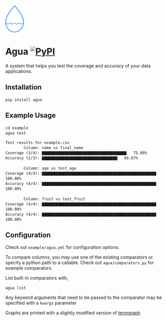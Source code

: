 ![Agua](./logo.png?raw=true)
# Agua [![PyPI](https://img.shields.io/pypi/v/agua.svg?maxAge=2592000?style=plastic)](https://pypi.python.org/pypi/agua/)

A system that helps you test the coverage and accuracy of your data applications.

## Installation

```shell
pip install agua
```

## Example Usage

```shell
cd example
agua test
```

```shell
Test results for example.csv
        Column: name vs final_name
Coverage (3/4): ▇▇▇▇▇▇▇▇▇▇▇▇▇▇▇▇▇▇▇▇▇▇▇▇▇▇▇▇▇▇▇▇▇▇▇▇▇   75.00%
Accuracy (2/3): ▇▇▇▇▇▇▇▇▇▇▇▇▇▇▇▇▇▇▇▇▇▇▇▇▇▇▇▇▇▇▇▇▇   66.67%

        Column: age vs test_age
Coverage (4/4): ▇▇▇▇▇▇▇▇▇▇▇▇▇▇▇▇▇▇▇▇▇▇▇▇▇▇▇▇▇▇▇▇▇▇▇▇▇▇▇▇▇▇▇▇▇▇▇▇▇▇  100.00%
Accuracy (4/4): ▇▇▇▇▇▇▇▇▇▇▇▇▇▇▇▇▇▇▇▇▇▇▇▇▇▇▇▇▇▇▇▇▇▇▇▇▇▇▇▇▇▇▇▇▇▇▇▇▇▇  100.00%

        Column: fruit vs test_fruit
Coverage (4/4): ▇▇▇▇▇▇▇▇▇▇▇▇▇▇▇▇▇▇▇▇▇▇▇▇▇▇▇▇▇▇▇▇▇▇▇▇▇▇▇▇▇▇▇▇▇▇▇▇▇▇  100.00%
Accuracy (4/4): ▇▇▇▇▇▇▇▇▇▇▇▇▇▇▇▇▇▇▇▇▇▇▇▇▇▇▇▇▇▇▇▇▇▇▇▇▇▇▇▇▇▇▇▇▇▇▇▇▇▇  100.00%
```

## Configuration

Check out ```example/agua.yml``` for configuration options.

To compare columns, you may use one of the existing comparators or specify a python path to a callable.
Check out ```agua/comparators.py``` for example comparators.

List built-in comparators with,

```shell
agua list
```

Any keyword arguments that need to be passed to the comparator may be specified with a `kwargs` parameter


Graphs are printed with a slightly modified version of [termgraph](https://github.com/mkaz/termgraph)
